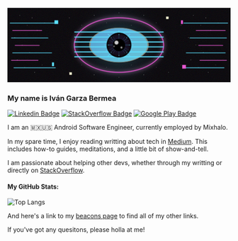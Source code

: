![avatar](/assets/eye-banner.PNG)

### My name is Iván Garza Bermea

[![Linkedin Badge](https://img.shields.io/badge/LinkedIn-0077B5?style=for-the-badge&logo=linkedin&logoColor=white?style=flat-square&logo=Linkedin&logoColor=white)](https://www.linkedin.com/in/ivangarzab/)
[![StackOverflow Badge](https://img.shields.io/badge/Stack_Overflow-FE7A16?style=for-the-badge&logo=stack-overflow&logoColor=white)](https://stackoverflow.com/users/13021452/iv%c3%a1n-garza-bermea)
[![Google Play Badge](https://img.shields.io/badge/Google_Play-414141?style=for-the-badge&logo=google-play&logoColor=white?style=flat-square&logo=Twitter&logoColor=white)](https://play.google.com/store/apps/developer?id=ivangarzab&hl=en)

I am an 🇲🇽🇺🇸 Android Software Engineer, currently employed by Mixhalo.

In my spare time, I enjoy reading writting about tech in [Medium](https://medium.com/@ivangarzab).  This includes how-to guides, meditations, and a little bit of show-and-tell.

I am passionate about helping other devs, whether through my writting or directly on [StackOverflow](https://stackoverflow.com/users/13021452/iv%c3%a1n-garza-bermea).

#### My GitHub Stats:

![Top Langs](https://github-readme-stats.vercel.app/api/top-langs/?username=ivangarzab&layout=compact)

And here's a link to my [beacons page](https://beacons.ai/ivangarzab) to find all of my other links.

If you've got any quesitons, please holla at me!


